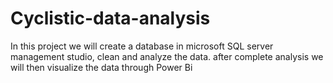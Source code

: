 # Cyclistic-data-analysis
In this project we will create a database in microsoft SQL server management studio, clean and analyze the data. after complete analysis we will then visualize the data through Power Bi
